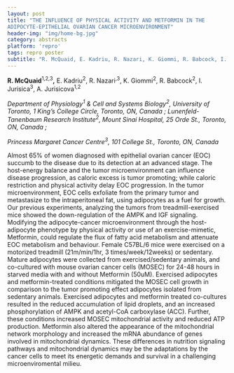 ```yaml
---
layout: post
title: "THE INFLUENCE OF PHYSICAL ACTIVITY AND METFORMIN IN THE
ADIPOCYTE-EPITHELIAL OVARIAN CANCER MICROENVIRONMENT"
header-img: "img/home-bg.jpg"
category: abstracts
platform: 'repro'
tags: repro poster
subtitle: "R. McQuaid, E. Kadriu, R. Nazari, K. Giommi, R. Babcock, I. Jurisica, A. Jurisicova"
---
```

__R. McQuaid__<sup>1,2,3</sup>__,__ E. Kadriu<sup>2</sup>, R. Nazari<sup>,3</sup>, K. Giommi<sup>2</sup>, R.
Babcock<sup>2</sup>, I. Jurisica<sup>3</sup>, A. Jurisicova<sup>1,2</sup>

_Department of Physiology<sup>1</sup> & Cell and Systems Biology<sup>2</sup>, University
of Toronto, 1 King’s College Circle, Toronto, ON, Canada ;
Lunenfeld-Tanenbaum Research Institute<sup>2</sup>, Mount Sinai Hospital, 25 Orde
St., Toronto, ON, Canada ;_

_Princess Margaret Cancer Centre<sup>3</sup>, 101 College St., Toronto, ON,
Canada_

Almost 65% of women diagnosed with epithelial ovarian cancer (EOC)
succumb to the disease due to its detection at an advanced stage. The
host-energy balance and the tumor microenvironment can influence disease
progression, as caloric excess is tumor promoting; while caloric
restriction and physical activity delay EOC progression. In the tumor
microenvironment, EOC cells exfoliate from the primary tumor and
metastasize to the intraperitoneal fat, using adipocytes as a fuel for
growth. Our previous experiments, analyzing the tumors from
treadmill-exercised mice showed the down-regulation of the AMPK and IGF
signaling. Modifying the adipocyte-cancer microenvironment through the
host-adipocyte phenotype by physical activity or use of an
exercise-mimetic, Metformin, could regulate the flux of fatty acid
metabolism and attenuate EOC metabolism and behaviour. Female C57BL/6
mice were exercised on a motorized treadmill (21m/min/1hr, 3
times/week/12weeks) or sedentary. Mature adipocytes were collected from
exercised/sedentary animals, and co-cultured with mouse ovarian cancer
cells (MOSEC) for 24-48 hours in starved media with and without
Metformin (50uM). Exercised adipocytes and metformin-treated conditions
mitigated the MOSEC cell growth in comparison to the tumor promoting
effect adipocytes isolated from sedentary animals. Exercised adipocytes
and metformin treated co-cultures resulted in the reduced accumulation
of lipid droplets, and an increased phosphorylation of AMPK and
acetyl-CoA carboxylase (ACC). Further, these conditions increased MOSEC
mitochondrial activity and reduced ATP production. Metformin also
altered the appearance of the mitochondrial network morphology and
increased the mRNA abundance of genes involved in mitochondrial
dynamics. These differences in nutrition signaling pathways and
mitochondrial dynamics may be the adaptations by the cancer cells to
meet its energetic demands and survival in a challenging
microenviromental milieu.
